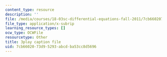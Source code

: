 ```yaml
---
content_type: resource
description: ''
file: /media/courses/18-03sc-differential-equations-fall-2011/7cb6602073d95293abcdba53cc8d5696_z-meBrqcy_I.vtt
file_type: application/x-subrip
learning_resource_types: []
ocw_type: OCWFile
resourcetype: Other
title: 3play caption file
uid: 7cb66020-73d9-5293-abcd-ba53cc8d5696
---
```

